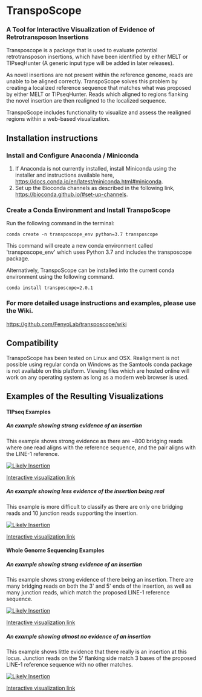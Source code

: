 # TranspoScope
### A Tool for Interactive Visualization of Evidence of Retrotransposon Insertions

Transposcope is a package that is used to evaluate potential retrotransposon insertions, which have been identified by either MELT or TIPseqHunter (A generic input type will be added in later releases).

As novel insertions are not present within the reference genome, reads are unable to be aligned correctly. TranspoScope solves this problem by creating a localized reference sequence that matches what was proposed by either MELT or TIPseqHunter. Reads which aligned to regions flanking the novel insertion are then realigned to the localized sequence.

TranspoScope includes functionality to visualize and assess the realigned regions within a web-based visualization.

## Installation instructions 

### Install and Configure Anaconda / Miniconda
1. If Anaconda is not currently installed, install Miniconda using the installer and instructions available here, https://docs.conda.io/en/latest/miniconda.html#miniconda. 
2. Set up the Bioconda channels as described in the following link, https://bioconda.github.io/#set-up-channels.

### Create a Conda Environment and Install TranspoScope
Run the following command in the terminal:
```console
conda create -n transposcope_env python=3.7 transposcope
```
This command will create a new conda environment called 'transposcope_env' which uses Python 3.7 and includes the transposcope package.

Alternatively, TranspoScope can be installed into the current conda environment using the following command.
```console
conda install transposcope=2.0.1
```

### For more detailed usage instructions and examples, please use the Wiki.
https://github.com/FenyoLab/transposcope/wiki

## Compatibility
TranspoScope has been tested on Linux and OSX. Realignment is not possible using regular conda on Windows as the Samtools conda package is not available on this platform.
Viewing files which are hosted online will work on any operating system as long as a modern web browser is used.

## Examples of the Resulting Visualizations
#### TIPseq Examples
##### An example showing strong evidence of an insertion
This example shows strong evidence as there are ~800 bridging reads where one read aligns with the reference sequence, and the pair aligns with the LINE-1 reference.


[![Likely Insertion](https://github.com/FenyoLab/transposcope/wiki//images/tipseq_likely_insertion.png)](https://fenyolab.github.io/transposcope_ui/#/dashboard/ungrouped/ungrouped/tipseq_test?locus=chr1-113888412)

[Interactive visualization link](https://fenyolab.github.io/transposcope_ui/#/dashboard/ungrouped/ungrouped/tipseq_test?locus=chr1-113888412)


##### An example showing less evidence of the insertion being real
This example is more difficult to classify as there are only one bridging reads and 10 junction reads supporting the insertion.

[![Likely Insertion](https://github.com/FenyoLab/transposcope/wiki/images/tipseq_unlikely_insertion.png)](https://fenyolab.github.io/transposcope_ui/#/dashboard/ungrouped/ungrouped/tipseq_test?locus=chr1-121142693)

[Interactive visualization link](https://fenyolab.github.io/transposcope_ui/#/dashboard/ungrouped/ungrouped/tipseq_test?locus=chr1-121142693)


#### Whole Genome Sequencing Examples
##### An example showing strong evidence of an insertion
This example shows strong evidence of there being an insertion. There are many bridging reads on both the 3' and 5' ends of the insertion, as well as many junction reads, which match the proposed LINE-1 reference sequence.

[![Likely Insertion](https://github.com/FenyoLab/transposcope/wiki//images/wgs_likely_insertion.png)](https://fenyolab.github.io/transposcope_ui/#/dashboard/ungrouped/ungrouped/melt_full?locus=chr11-94951204)

[Interactive visualization link](https://fenyolab.github.io/transposcope_ui/#/dashboard/ungrouped/ungrouped/melt_full?locus=chr11-94951204)

##### An example showing almost no evidence of an insertion
This example shows little evidence that there really is an insertion at this locus. Junction reads on the 5' flanking side match 3 bases of the proposed LINE-1 reference sequence with no other matches.

[![Likely Insertion](https://github.com/FenyoLab/transposcope/wiki//images/wgs_unlikely_insertion.png)](https://fenyolab.github.io/transposcope_ui/#/dashboard/ungrouped/ungrouped/melt_full?locus=chr2-159882972)

[Interactive visualization link](https://fenyolab.github.io/transposcope_ui/#/dashboard/ungrouped/ungrouped/melt_full?locus=chr2-159882972)
